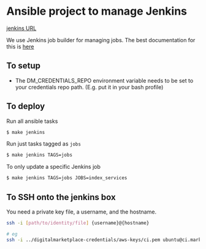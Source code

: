 # Ansible project to manage Jenkins

[jenkins URL](https://ci.marketplace.team/)

We use Jenkins job builder for managing jobs. The best documentation for this is [here](https://jenkins-job-builder.readthedocs.org/en/latest/index.html)

## To setup

 * The DM_CREDENTIALS_REPO environment variable needs to be set to your credentials repo path. (E.g. put it in your bash profile)

## To deploy

Run all ansible tasks
```bash
$ make jenkins
````

Run just tasks tagged as `jobs`
```bash
$ make jenkins TAGS=jobs
```

To only update a specific Jenkins job
```bash
$ make jenkins TAGS=jobs JOBS=index_services
```

## To SSH onto the jenkins box

You need a private key file, a username, and the hostname.

```bash
ssh -i [path/to/identity/file] {username}@{hostname}

# eg
ssh -i ../digitalmarketplace-credentials/aws-keys/ci.pem ubuntu@ci.marketplace.team
```
